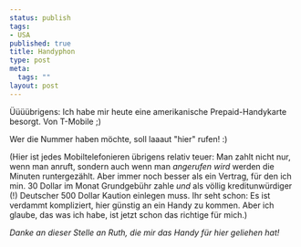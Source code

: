 ```yaml
--- 
status: publish
tags: 
- USA
published: true
title: Handyphon
type: post
meta: 
  tags: ""
layout: post
---
```

Üüüübrigens: Ich habe mir heute eine amerikanische Prepaid-Handykarte besorgt. Von T-Mobile ;)

Wer die Nummer haben möchte, soll laaaut "hier" rufen! :)

(Hier ist jedes Mobiltelefonieren übrigens relativ teuer: Man zahlt nicht nur, wenn man anruft, sondern auch wenn man <em>angerufen wird</em> werden die Minuten runtergezählt. Aber immer noch besser als ein Vertrag, für den ich min. 30 Dollar im Monat Grundgebühr zahle <em>und</em> als völlig kreditunwürdiger (!) Deutscher 500 Dollar Kaution einlegen muss. Ihr seht schon: Es ist verdammt kompliziert, hier günstig an ein Handy zu kommen. Aber ich glaube, das was ich habe, ist jetzt schon das richtige für mich.)

<em>Danke an dieser Stelle an Ruth, die mir das Handy für hier geliehen hat!</em>
